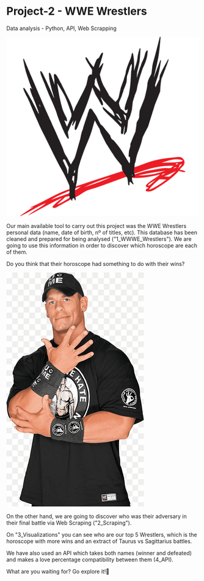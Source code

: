 # Project-2 - WWE Wrestlers
Data analysis - Python, API, Web Scrapping

![logo](https://github.com/lauurasarabia/Project-2/blob/main/images/logo-WWE.png?raw=true)


Our main available tool to carry out this project was the WWE Wrestlers personal data (name, date of birth, nº of titles, etc).
This database has been cleaned and prepared for being analysed ("1_WWWE_Wrestlers"). 
We are going to use this information in order to discover which horoscope are each of them.

Do you think that their horoscope had something to do with their wins?

![John_Cena](https://github.com/lauurasarabia/Project-2/blob/main/images/png-transparent-john-cena-wwe-raw-poemas-de-amor-professional-wrestler-the-nexus-john-cena-tshirt-logo-jersey-thumbnail.png?raw=true)

On the other hand, we are going to discover who was their adversary in their final battle via Web Scraping ("2_Scraping").

On "3_Visualizations" you can see who are our top 5 Wrestlers, which is the horoscope with more wins and an extract of Taurus vs Sagittarius battles.

We have also used an API which takes both names (winner and defeated) and makes a love percentage compatibility between them (4_API).

What are you waiting for? Go explore it!🧐





